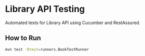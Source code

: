 # Library API Testing

Automated tests for Library API using Cucumber and RestAssured.

## How to Run

```sh
mvn test -Dtest=runners.BookTestRunner
```
